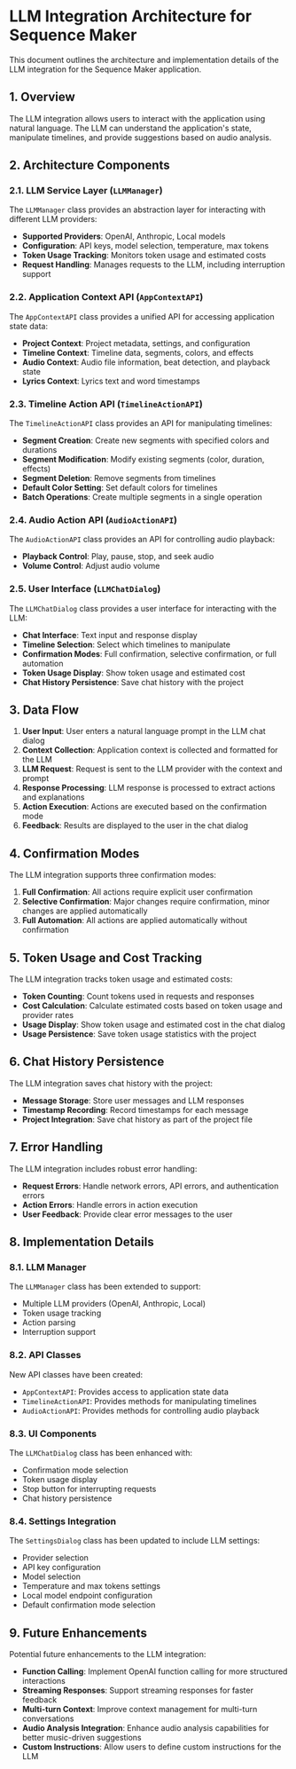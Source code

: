 # LLM Integration Architecture for Sequence Maker

This document outlines the architecture and implementation details of the LLM integration for the Sequence Maker application.

## 1. Overview

The LLM integration allows users to interact with the application using natural language. The LLM can understand the application's state, manipulate timelines, and provide suggestions based on audio analysis.

## 2. Architecture Components

### 2.1. LLM Service Layer (`LLMManager`)

The `LLMManager` class provides an abstraction layer for interacting with different LLM providers:

- **Supported Providers**: OpenAI, Anthropic, Local models
- **Configuration**: API keys, model selection, temperature, max tokens
- **Token Usage Tracking**: Monitors token usage and estimated costs
- **Request Handling**: Manages requests to the LLM, including interruption support

### 2.2. Application Context API (`AppContextAPI`)

The `AppContextAPI` class provides a unified API for accessing application state data:

- **Project Context**: Project metadata, settings, and configuration
- **Timeline Context**: Timeline data, segments, colors, and effects
- **Audio Context**: Audio file information, beat detection, and playback state
- **Lyrics Context**: Lyrics text and word timestamps

### 2.3. Timeline Action API (`TimelineActionAPI`)

The `TimelineActionAPI` class provides an API for manipulating timelines:

- **Segment Creation**: Create new segments with specified colors and durations
- **Segment Modification**: Modify existing segments (color, duration, effects)
- **Segment Deletion**: Remove segments from timelines
- **Default Color Setting**: Set default colors for timelines
- **Batch Operations**: Create multiple segments in a single operation

### 2.4. Audio Action API (`AudioActionAPI`)

The `AudioActionAPI` class provides an API for controlling audio playback:

- **Playback Control**: Play, pause, stop, and seek audio
- **Volume Control**: Adjust audio volume

### 2.5. User Interface (`LLMChatDialog`)

The `LLMChatDialog` class provides a user interface for interacting with the LLM:

- **Chat Interface**: Text input and response display
- **Timeline Selection**: Select which timelines to manipulate
- **Confirmation Modes**: Full confirmation, selective confirmation, or full automation
- **Token Usage Display**: Show token usage and estimated cost
- **Chat History Persistence**: Save chat history with the project

## 3. Data Flow

1. **User Input**: User enters a natural language prompt in the LLM chat dialog
2. **Context Collection**: Application context is collected and formatted for the LLM
3. **LLM Request**: Request is sent to the LLM provider with the context and prompt
4. **Response Processing**: LLM response is processed to extract actions and explanations
5. **Action Execution**: Actions are executed based on the confirmation mode
6. **Feedback**: Results are displayed to the user in the chat dialog

## 4. Confirmation Modes

The LLM integration supports three confirmation modes:

1. **Full Confirmation**: All actions require explicit user confirmation
2. **Selective Confirmation**: Major changes require confirmation, minor changes are applied automatically
3. **Full Automation**: All actions are applied automatically without confirmation

## 5. Token Usage and Cost Tracking

The LLM integration tracks token usage and estimated costs:

- **Token Counting**: Count tokens used in requests and responses
- **Cost Calculation**: Calculate estimated costs based on token usage and provider rates
- **Usage Display**: Show token usage and estimated cost in the chat dialog
- **Usage Persistence**: Save token usage statistics with the project

## 6. Chat History Persistence

The LLM integration saves chat history with the project:

- **Message Storage**: Store user messages and LLM responses
- **Timestamp Recording**: Record timestamps for each message
- **Project Integration**: Save chat history as part of the project file

## 7. Error Handling

The LLM integration includes robust error handling:

- **Request Errors**: Handle network errors, API errors, and authentication errors
- **Action Errors**: Handle errors in action execution
- **User Feedback**: Provide clear error messages to the user

## 8. Implementation Details

### 8.1. LLM Manager

The `LLMManager` class has been extended to support:

- Multiple LLM providers (OpenAI, Anthropic, Local)
- Token usage tracking
- Action parsing
- Interruption support

### 8.2. API Classes

New API classes have been created:

- `AppContextAPI`: Provides access to application state data
- `TimelineActionAPI`: Provides methods for manipulating timelines
- `AudioActionAPI`: Provides methods for controlling audio playback

### 8.3. UI Components

The `LLMChatDialog` class has been enhanced with:

- Confirmation mode selection
- Token usage display
- Stop button for interrupting requests
- Chat history persistence

### 8.4. Settings Integration

The `SettingsDialog` class has been updated to include LLM settings:

- Provider selection
- API key configuration
- Model selection
- Temperature and max tokens settings
- Local model endpoint configuration
- Default confirmation mode selection

## 9. Future Enhancements

Potential future enhancements to the LLM integration:

- **Function Calling**: Implement OpenAI function calling for more structured interactions
- **Streaming Responses**: Support streaming responses for faster feedback
- **Multi-turn Context**: Improve context management for multi-turn conversations
- **Audio Analysis Integration**: Enhance audio analysis capabilities for better music-driven suggestions
- **Custom Instructions**: Allow users to define custom instructions for the LLM